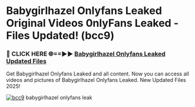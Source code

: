 # Babygirlhazel Onlyfans Leaked Original Videos 0nlyFans Leaked - Files Updated! (bcc9)

<h3>🔴 CLICK HERE 🌐==►► <a href="https://tinyurl.com/4seja8ks" rel="nofollow">Babygirlhazel Onlyfans Leaked Updated Files</a></h3>

Get Babygirlhazel Onlyfans Leaked and all content. Now you can access all videos and pictures of Babygirlhazel Onlyfans Leaked. New Updated Files 2025!

[![bcc9](https://i.imgur.com/EWjZXRe.gif)](https://tinyurl.com/4seja8ks)
babygirlhazel onlyfans leak